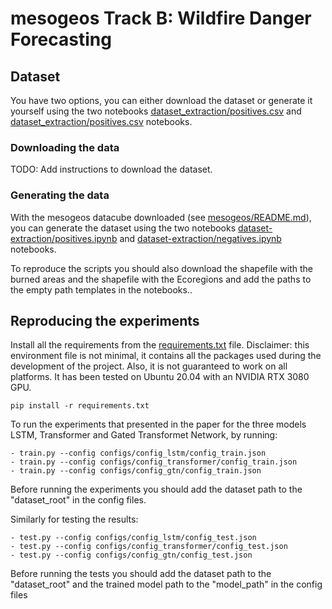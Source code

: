 # mesogeos Track B: Wildfire Danger Forecasting

## Dataset

You have two options, you can either download the dataset or generate it yourself using the two notebooks [dataset_extraction/positives.csv](./dataset_extraction/positives.ipynb)
and [dataset_extraction/positives.csv](./dataset_extraction/positives.ipynb) notebooks.

### Downloading the data

TODO: Add instructions to download the dataset.

### Generating the data

With the mesogeos datacube downloaded (see [mesogeos/README.md](/README.md)), you can generate the dataset using the two notebooks [dataset-extraction/positives.ipynb](dataset-extraction/positives.ipynb)
and [dataset-extraction/negatives.ipynb](dataset-extraction/negatives.ipynb) notebooks.

To reproduce the scripts you should also download the shapefile with the burned areas and the shapefile with the Ecoregions and add the paths to the empty path templates in the notebooks..

## Reproducing the experiments

Install all the requirements from the [requirements.txt](./requirements.txt) file. Disclaimer: this environment file is not minimal, it contains all the packages used during the development of the project. Also, it is not guaranteed to work on all platforms. It has been tested on Ubuntu 20.04 with an NVIDIA RTX 3080 GPU.

```
pip install -r requirements.txt
```

To run the experiments that presented in the paper for the three models LSTM, Transformer and Gated Transformet Network, by running: 
```
- train.py --config configs/config_lstm/config_train.json 
- train.py --config configs/config_transformer/config_train.json 
- train.py --config configs/config_gtn/config_train.json
```
Before running the experiments you should add the dataset path to the "dataset_root" in the config files.

Similarly for testing the results: 
```
- test.py --config configs/config_lstm/config_test.json 
- test.py --config configs/config_transformer/config_test.json 
- test.py --config configs/config_gtn/config_test.json
```
Before running the tests you should add the dataset path to the "dataset_root" and the trained model path to the "model_path" in the config files 